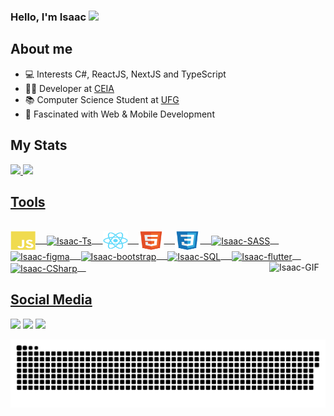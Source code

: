 ### Hello, I'm Isaac  <img src="https://media.giphy.com/media/hvRJCLFzcasrR4ia7z/giphy.gif" width="30px">
## About me

- 💻 Interests C#, ReactJS, NextJS and TypeScript
- 👨‍💻 Developer at <a href="https://ceia.ufg.br/">CEIA</a>
- 📚 Computer Science Student at <a href="https://www.ufg.br/">UFG</a>
- 📱 Fascinated with Web & Mobile Development
## My Stats
 <div>
  <a href="https://github.com/isaacbrasil">
  <img height="180em" src="https://github-readme-stats.vercel.app/api?username=isaacbrasil&show_icons=true&theme=tokyonight&include_all_commits=true&count_private=true"/>
  <img height="180em" src="https://github-readme-stats.vercel.app/api/top-langs/?username=isaacbrasil&layout=compact&langs_count=7&theme=synthwave"/>
</div>
 
## Tools
<div style="display: inline_block"><br>
  <img align="center" alt="Isaac-Js" height="30" width="40" src="https://raw.githubusercontent.com/devicons/devicon/master/icons/javascript/javascript-plain.svg" title="JavaScript">&ensp;&ensp;
  <img align="center" alt="Isaac-Ts" height="40" width="40" src="https://img.icons8.com/color/30/000000/typescript.png" title="TypeScript">&ensp;&ensp;
 <img align="center" alt="Isaac-React" height="30" width="40" src="https://raw.githubusercontent.com/devicons/devicon/master/icons/react/react-original.svg" title="React">&ensp;&ensp;
 <img align="center" alt="Isaac-HTML" height="30" width="40" src="https://raw.githubusercontent.com/devicons/devicon/master/icons/html5/html5-original.svg" title="HTML5">&ensp;&ensp;
 <img align="center" alt="Isaac-CSS" height="30" width="40" src="https://raw.githubusercontent.com/devicons/devicon/master/icons/css3/css3-original.svg" title="Css3">&ensp;&ensp;
 <img align="center" alt="Isaac-SASS" height="30" width="40" src="https://img.icons8.com/color/30/000000/sass.png" title="Sass"/>&ensp;&ensp;
 <img align="center" alt="Isaac-figma" height="30" width="20" src="https://upload.wikimedia.org/wikipedia/commons/thumb/3/33/Figma-logo.svg/1667px-Figma-logo.svg.png" width="16px" title="Figma">&ensp;&ensp;
 <img align="center" alt="Isaac-bootstrap" height="40" width="40" src="https://img.icons8.com/color/30/000000/bootstrap.png" title="Bootstrap"/>&ensp;&ensp;
 <img align="center" alt="Isaac-SQL" height="30" width="60" src="https://upload.wikimedia.org/wikipedia/commons/thumb/8/87/Sql_data_base_with_logo.png/640px-Sql_data_base_with_logo.png" title="SQL"/>&ensp;&ensp;
 <img align="center" alt="Isaac-flutter" height="40" width="40" src="https://cdn-images-1.medium.com/max/1200/1*5-aoK8IBmXve5whBQM90GA.png" title="Flutter"/>&ensp;&ensp;
 <img align="center" alt="Isaac-CSharp" height="40" width="40" src="https://cdn.worldvectorlogo.com/logos/c--4.svg" title="C#"/>&ensp;&ensp;
 

 
 <img align="right" alt="Isaac-GIF" height="90" width="90" src="https://media.giphy.com/media/37Uer6MbSlFgA/giphy.gif?cid=ecf05e476wg2g5gya72amctnvd1l4wshdcjipyvax1n4e45f&rid=giphy.gif&ct=s">

 </div>
  
  ## Social Media
 
<div>
  <a href="https://instagram.com/zachbr" target="_blank"><img src="https://img.shields.io/badge/-Instagram-%23E4405F?style=for-the-badge&logo=instagram&logoColor=white" target="_blank"></a>
  <a href = "mailto:isaac_brasil_oliveira@hotmail.com"><img src="https://img.shields.io/badge/Microsoft_Outlook-0078D4?style=for-the-badge&logo=microsoft-outlook&logoColor=white" target="_blank"></a>
  <a href="https://www.linkedin.com/in/isaacbrasiloliveira/" target="_blank"><img src="https://img.shields.io/badge/-LinkedIn-%230077B5?style=for-the-badge&logo=linkedin&logoColor=white" target="_blank"></a> 
 
  
 ![Snake animation](https://github.com/isaacbrasil/isaacbrasil/blob/output/github-contribution-grid-snake.svg)
</div>
